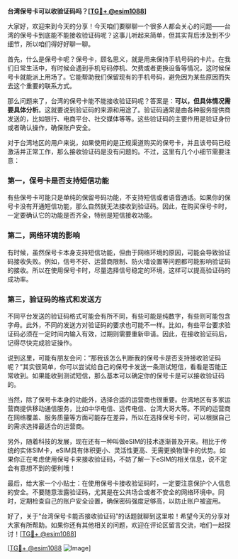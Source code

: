 **台湾保号卡可以收验证码吗？[[TG💪+ @esim1088](https://t.me/s/esim1088)]**

大家好，欢迎来到今天的分享！今天咱们要聊聊一个很多人都会关心的问题——台湾的保号卡到底能不能接收验证码呢？这事儿听起来简单，但其实背后涉及到不少细节，所以咱们得好好聊一聊。

首先，什么是保号卡呢？保号卡，顾名思义，就是用来保持手机号码的卡片。在我们日常生活中，有时候会遇到手机号码停机、欠费或者更换设备等情况，这时候保号卡就能派上用场了。它能帮助我们保留现有的手机号码，避免因为某些原因而失去这个重要的联系方式。

那么问题来了，台湾的保号卡能不能接收验证码呢？答案是：**可以，但具体情况需要具体分析**。这就要说到验证码的来源和用途了。验证码通常是由各种服务提供商发送的，比如银行、电商平台、社交媒体等等。这些验证码的主要作用是验证身份或者确认操作，确保账户安全。

对于台湾地区的用户来说，如果使用的是正规渠道购买的保号卡，并且该号码已经激活并正常工作，那么接收验证码是没有问题的。不过，这里有几个小细节需要注意：

### 第一，保号卡是否支持短信功能

有些保号卡可能只是单纯的保留号码功能，不支持短信或者语音通话。如果你的保号卡没有开通短信功能，那么自然就无法接收到验证码。因此，在购买保号卡时，一定要确认它的功能是否齐全，特别是短信接收功能。

### 第二，网络环境的影响

有时候，虽然保号卡本身支持短信功能，但由于网络环境的原因，可能会导致验证码接收失败。例如，信号不好、运营商限制、防火墙设置等问题都可能影响验证码的接收。所以在使用保号卡时，尽量选择信号稳定的环境，这样可以提高验证码的成功率。

### 第三，验证码的格式和发送方

不同平台发送的验证码格式可能会有所不同，有些可能是纯数字，有些则可能包含字母。此外，不同的发送方对验证码的要求也可能不一样。比如，有些平台要求验证码必须在一定时间内输入有效，过期则需要重新申请。因此，在接收验证码后，记得尽快完成验证操作。

说到这里，可能有朋友会问：“那我该怎么判断我的保号卡是否支持接收验证码呢？”其实很简单，你可以尝试给自己的保号卡发送一条测试短信，看看是否能正常收到。如果能收到测试短信，那么基本可以确定你的保号卡是可以接收验证码的。

当然，除了保号卡本身的功能外，选择合适的运营商也很重要。台湾地区有多家运营商提供移动通信服务，比如中华电信、远传电信、台湾大哥大等。不同的运营商在网络覆盖、服务质量等方面可能存在差异，所以在选择保号卡时，可以根据自己的需求选择最适合的运营商。

另外，随着科技的发展，现在还有一种叫做eSIM的技术逐渐普及开来。相比于传统的实体SIM卡，eSIM具有体积更小、灵活性更高、无需更换物理卡的优势。如果你正在考虑使用保号卡来接收验证码，不妨了解一下eSIM的相关信息，说不定会有意想不到的便利哦！

最后，给大家一个小贴士：在使用保号卡接收验证码时，一定要注意保护个人信息的安全。不要随意泄露验证码，尤其是在公共场合或者不安全的网络环境中。同时，定期检查自己的账户安全设置，确保密码强度足够高，以防止账户被盗用。

好了，关于“台湾保号卡能否接收验证码”的话题就聊到这里啦！希望今天的分享对大家有所帮助。如果你还有其他相关的问题，欢迎在评论区留言交流，咱们一起探讨！[[TG💪+ @esim1088](https://t.me/s/esim1088)]

[[TG💪+ @esim1088](https://t.me/s/esim1088) ![Image](https://i.postimg.cc/4NQfJmqS/Snipaste-2025-05-13-00-14-12.png)]